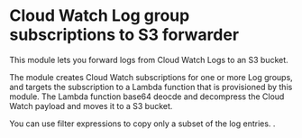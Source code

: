 # Cloud Watch Log group subscriptions to S3 forwarder

This module lets you forward logs from Cloud Watch Logs to an S3 bucket. 

The module creates Cloud Watch subscriptions for one or more Log groups, and targets the subscription to a Lambda function that is provisioned by this module. The Lambda function base64 deocde and decompress the Cloud Watch payload and moves it to a S3 bucket.

You can use filter expressions to copy only a subset of the log entries. . 
